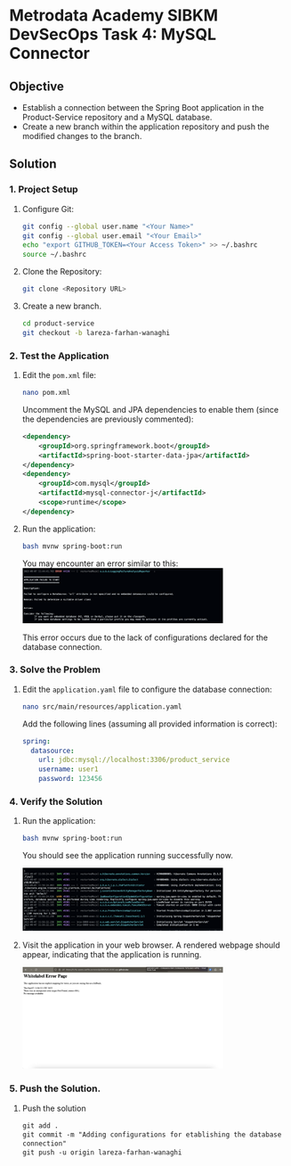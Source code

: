 # Metrodata Academy SIBKM DevSecOps Task 4: MySQL Connector

## Objective
- Establish a connection between the Spring Boot application in the Product-Service repository and a MySQL database.
- Create a new branch within the application repository and push the modified changes to the branch.

## Solution

### 1. Project Setup

1. Configure Git:
   ```bash
   git config --global user.name "<Your Name>"
   git config --global user.email "<Your Email>"
   echo "export GITHUB_TOKEN=<Your Access Token>" >> ~/.bashrc
   source ~/.bashrc
   ```

2. Clone the Repository:
   ```bash
   git clone <Repository URL>
   ```
3. Create a new branch.
	```bash
	cd product-service
	git checkout -b lareza-farhan-wanaghi
	```

### 2. Test the Application

1. Edit the `pom.xml` file:
   ```bash
   nano pom.xml
   ```

   Uncomment the MySQL and JPA dependencies to enable them (since the dependencies are previously commented):
   ```xml
   <dependency>
       <groupId>org.springframework.boot</groupId>
       <artifactId>spring-boot-starter-data-jpa</artifactId>
   </dependency>
   <dependency>
       <groupId>com.mysql</groupId>
       <artifactId>mysql-connector-j</artifactId>
       <scope>runtime</scope>
   </dependency>
   ```

3. Run the application:
   ```bash
   bash mvnw spring-boot:run
   ```

   You may encounter an error similar to this:
      <img src="_resources/Screenshot%202023-09-07%20at%2018.45.59.png" width="75%"/>

   This error occurs due to the lack of configurations declared for the database connection.

### 3. Solve the Problem

1. Edit the `application.yaml` file to configure the database connection:
   ```bash
   nano src/main/resources/application.yaml
   ```

   Add the following lines (assuming all provided information is correct):
   ```yaml
   spring:
     datasource:
       url: jdbc:mysql://localhost:3306/product_service
       username: user1
       password: 123456
   ```

### 4. Verify the Solution

1. Run the application:
   ```bash
   bash mvnw spring-boot:run
   ```

   You should see the application running successfully now.

      <img src="_resources/Screenshot%202023-09-07%20at%2018.56.51.png" width="75%"/>

2. Visit the application in your web browser.
   A rendered webpage should appear, indicating that the application is running.

      <img src="_resources/Screenshot%202023-09-07%20at%2018.57.28.png" width="75%"/>
	
### 5. Push the Solution.
1. Push the solution
	```
	git add .
	git commit -m "Adding configurations for etablishing the database connection"
	git push -u origin lareza-farhan-wanaghi
	```